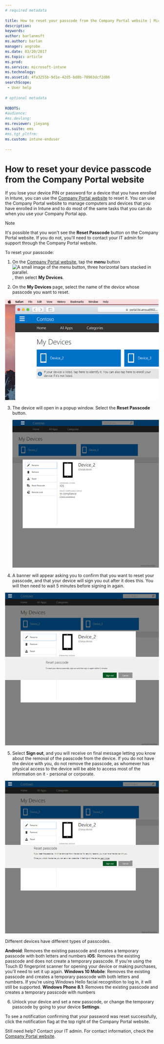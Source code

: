 ```yaml
---
# required metadata

title: How to reset your passcode from the Company Portal website | Microsoft Docs
description:
keywords:
author: barlanmsft
ms.author: barlan
manager: angrobe
ms.date: 03/20/2017
ms.topic: article
ms.prod:
ms.service: microsoft-intune
ms.technology:
ms.assetid: 4fa3255b-9d1e-42d5-bd8b-70963dcf2d86
searchScope:
 - User help

# optional metadata

ROBOTS:  
#audience:
#ms.devlang:
ms.reviewer: jieyang
ms.suite: ems
#ms.tgt_pltfrm:
ms.custom: intune-enduser

---
```


# How to reset your device passcode from the Company Portal website

If you lose your device PIN or password for a device that you have enrolled in Intune, you can use the [Company Portal website](http://portal.manage.microsoft.com) to reset it. You can use the Company Portal website to manage computers and devices that you have enrolled in Intune and to do most of the same tasks that you can do when you use your Company Portal app.

> [!NOTE]
> It's possible that you won't see the **Reset Passcode** button on the Company Portal website. If you do not, you'll need to contact your IT admin for support through the Company Portal website.

To reset your passcode:

1.	On the [Company Portal website](http://portal.manage.microsoft.com), tap the __menu__ button ![A small image of the menu button, three horizontal bars stacked in parallel.](/Intune/whats-new/media/CP_hamburger_menu.png), then select __My Devices__.

2. On the __My Devices__ page, select the name of the device whose passcode you want to reset.

  ![A screenshot of the My Device page, with a couple of unidentified devices above the banner prompt to enroll unlisted devices or identify unidentified ones.](./media/macOS_enroll_002_tap_here_banner.png)

3.	The device will open in a popup window. Select the **Reset Passcode** button.

	![All options for a selected device on the Company Portal website, including Rename, Remove, Reset Device, Reset Passcode, and Remote Lock. ](./media/iwp-screen-with-all-options.png)

4.  A banner will appear asking you to confirm that you want to reset your passcode, and that your device will sign you out after it does this. You will then need to wait 5 minutes before signing in again.

  ![The reset passcode banner with its warning about resetting device passcode and how the user will be logged out. The buttons for user input are Sign Out and Cancel.](./media/iwp-reset-passcode-popup.png)

5.  Select **Sign out**, and you will receive on final message letting you know about the removal of the passcode from the device. If you do not have the device with you, do not remove the passcode, as whomever has physical access to the device will be able to access most of the information on it - personal or corporate.

  ![The second reset passcode banner with its warning about resetting device passcode and how the passcode will be removed from the device. It also advises how to set a new passcode by going to device settings to do so.](./media/iwp-reset-passcode-2nd-popup.png)

Different devices have different types of passcodes.

**Android**: Removes the existing passcode and creates a temporary passcode with both letters and numbers
**iOS**: Removes the existing passcode and does not create a temporary passcode. If you're using the Touch ID fingerprint scanner for opening your device or making purchases, you'll need to set it up again.
**Windows 10 Mobile**: Removes the existing passcode and creates a temporary passcode with both letters and numbers. If you're using Windows Hello facial recognition to log in, it will still be supported.
**Windows Phone 8.1**: Removes the existing passcode and creates a temporary passcode with numbers

6.  Unlock your device and set a new passcode, or change the temporary passcode by going to your device **Settings**.

To see a notification confirming that your password was reset successfully, click the notification flag at the top right of the Company Portal website.

Still need help? Contact your IT admin. For contact information, check the [Company Portal website](http://portal.manage.microsoft.com).
